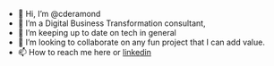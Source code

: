 - 👋 Hi, I’m @cderamond
- 👀 I’m a Digital Business Transformation consultant, 
- 🌱 I’m keeping up to date on tech in general
- 💞️ I’m looking to collaborate on any fun project that I can add value.
- 📫 How to reach me here or [linkedin](www.linkedin.com/in/cderamond)

<!---
cderamond/cderamond is a ✨ special ✨ repository because its `README.md` (this file) appears on your GitHub profile.
You can click the Preview link to take a look at your changes.
--->
